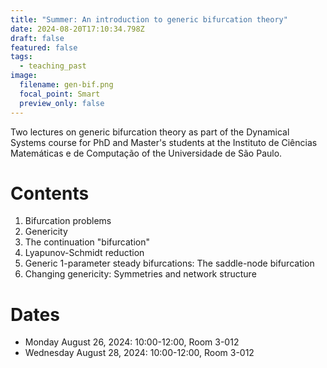 ```yaml
---
title: "Summer: An introduction to generic bifurcation theory"
date: 2024-08-20T17:10:34.798Z
draft: false
featured: false
tags:
  - teaching_past
image:
  filename: gen-bif.png
  focal_point: Smart
  preview_only: false
---
```

Two lectures on generic bifurcation theory as part of the Dynamical Systems course for PhD and Master's students at the Instituto de Ciências Matemáticas e de Computação of the Universidade de São Paulo.

# Contents

1. Bifurcation problems
2. Genericity
3. The continuation "bifurcation"
4. Lyapunov-Schmidt reduction
5. Generic 1-parameter steady bifurcations: The saddle-node bifurcation
6. Changing genericity: Symmetries and network structure

# Dates

* Monday August 26, 2024: 10:00-12:00, Room 3-012
* Wednesday August 28, 2024: 10:00-12:00, Room 3-012